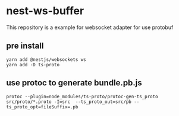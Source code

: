 # nest-ws-buffer

This repository is a example for websocket adapter for use protobuf

## pre install

```shell
yarn add @nestjs/websockets ws
yarn add -D ts-proto
```

## use protoc to generate bundle.pb.js

```shell
protoc --plugin=node_modules/ts-proto/protoc-gen-ts_proto src/proto/*.proto -I=src  --ts_proto_out=src/pb --ts_proto_opt=fileSuffix=.pb
```